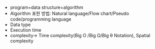 - program=data structure+algorithm
- Algorithm 표현 방법: Natural language/Flow chart/Pseudo code/programming language
- Data type
- Execution time
- complexity-> Time complexity(Big O /Big Ω/Big θ Notation), Spatial complexity
